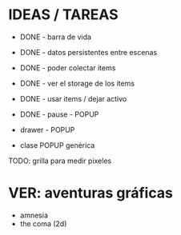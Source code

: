 # IDEAS / TAREAS
- DONE - barra de vida
- DONE - datos persistentes entre escenas
- DONE - poder colectar items 

- DONE - ver el storage de los items
- DONE - usar items / dejar activo
- DONE - pause - POPUP

- drawer - POPUP
- clase POPUP genérica

TODO: grilla para medir pixeles

# VER: aventuras gráficas
- amnesia
- the coma (2d)
